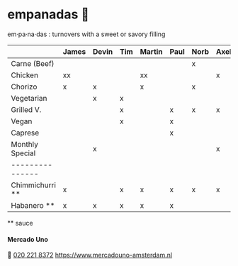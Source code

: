 # empanadas 🥟
em·pa·na·das
: turnovers with a sweet or savory filling

|                 | James | Devin | Tim | Martin | Paul | Norb | Axel | Iulia   |
| :-------------- | :---- | :---- | :-- | :----- | :--- | :--- | :--- | :------ |
| Carne (Beef)    |       |       |     |        |      | x    |      |         |
| Chicken         | xx    |       |     | xx     |      |      | x    |         |
| Chorizo         | x     | x     |     | x      |      | x    |      |         |
| Vegetarian      |       | x     | x   |        |      |      |      |         |
| Grilled V.      |       |       | x   |        | x    | x    | x    | x       |
| Vegan           |       |       | x   |        | x    |      |      | xx      |
| Caprese         |       |       |     |        | x    |      |      |         |
| Monthly Special |       | x     |     |        |      |      | x    |         |
| --------------- |       |       |     |        |      |      |      |         |
| Chimmichurri ** | x     |       | x   | x      | x    | x    | x    |         |
| Habanero **     | x     | x     | x   | x      | x    |      |      | x       |

** sauce

#### Mercado Uno
🤙 [020 221 8372](tel:+31202218372)
https://www.mercadouno-amsterdam.nl
